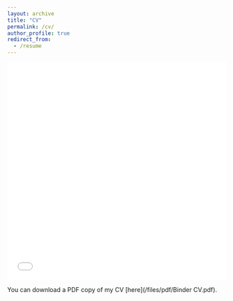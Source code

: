 ```yaml
---
layout: archive
title: "CV"
permalink: /cv/
author_profile: true
redirect_from:
  - /resume
---
```


<iframe src="/files/pdf/Binder CV.pdf" width="100%" height="500" frameborder="no" border="0" marginwidth="0" marginheight="0"></iframe>

You can download a PDF copy of my CV [here](/files/pdf/Binder CV.pdf).
